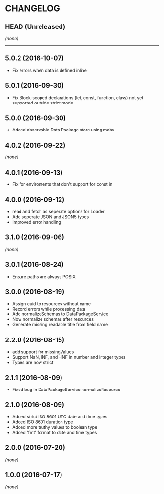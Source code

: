 CHANGELOG
=========

## HEAD (Unreleased)
_(none)_

--------------------

## 5.0.2 (2016-10-07)
* Fix errors when data is defined inline

## 5.0.1 (2016-09-30)
* Fix Block-scoped declarations (let, const, function, class) not yet supported outside strict mode

## 5.0.0 (2016-09-30)
* Added observable Data Package store using mobx

## 4.0.2 (2016-09-22)
_(none)_

## 4.0.1 (2016-09-13)
* Fix for enviroments that don't support for const in

## 4.0.0 (2016-09-12)
* read and fetch as seperate options for Loader
* Add seperate JSON and JSON5 types
* Improved error handling

## 3.1.0 (2016-09-06)
_(none)_

## 3.0.1 (2016-08-24)
* Ensure paths are always POSIX

## 3.0.0 (2016-08-19)
* Assign cuid to resources without name
* Record errors while processing data
* Add normalizeSchemas to DataPackageService
* Now normalize schemas after resources
* Generate missing readable title from field name

## 2.2.0 (2016-08-15)
* add support for missingValues
* Support NaN, INF, and -INF in number and integer types
* Types are now strict

## 2.1.1 (2016-08-09)
* Fixed bug in DataPackageService:normalizeResource

## 2.1.0 (2016-08-09)
* Added strict ISO 8601 UTC date and time types
* Added ISO 8601 duration type
* Added more truthy values to boolean type
* Added 'fmt' format to date and time types

## 2.0.0 (2016-07-20)
_(none)_

## 1.0.0 (2016-07-17)
_(none)_
